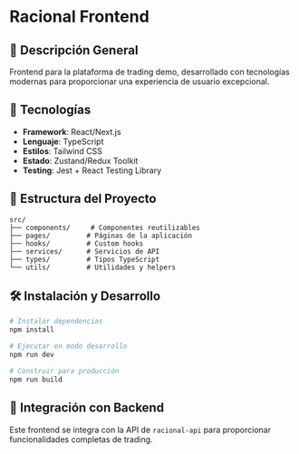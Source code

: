 # Racional Frontend

## 📌 Descripción General
Frontend para la plataforma de trading demo, desarrollado con tecnologías modernas para proporcionar una experiencia de usuario excepcional.

## 🚀 Tecnologías
- **Framework**: React/Next.js
- **Lenguaje**: TypeScript
- **Estilos**: Tailwind CSS
- **Estado**: Zustand/Redux Toolkit
- **Testing**: Jest + React Testing Library

## 📁 Estructura del Proyecto
```
src/
├── components/     # Componentes reutilizables
├── pages/         # Páginas de la aplicación
├── hooks/         # Custom hooks
├── services/      # Servicios de API
├── types/         # Tipos TypeScript
└── utils/         # Utilidades y helpers
```

## 🛠 Instalación y Desarrollo
```bash
# Instalar dependencias
npm install

# Ejecutar en modo desarrollo
npm run dev

# Construir para producción
npm run build
```

## 🔗 Integración con Backend
Este frontend se integra con la API de `racional-api` para proporcionar funcionalidades completas de trading.
